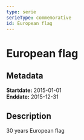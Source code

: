 ```yaml
---
type: serie
serieType: commemorative
id: European flag
---
```


# European flag

## Metadata

**Startdate:** 2015-01-01\
**Enddate:** 2015-12-31

## Description

30 years European flag

